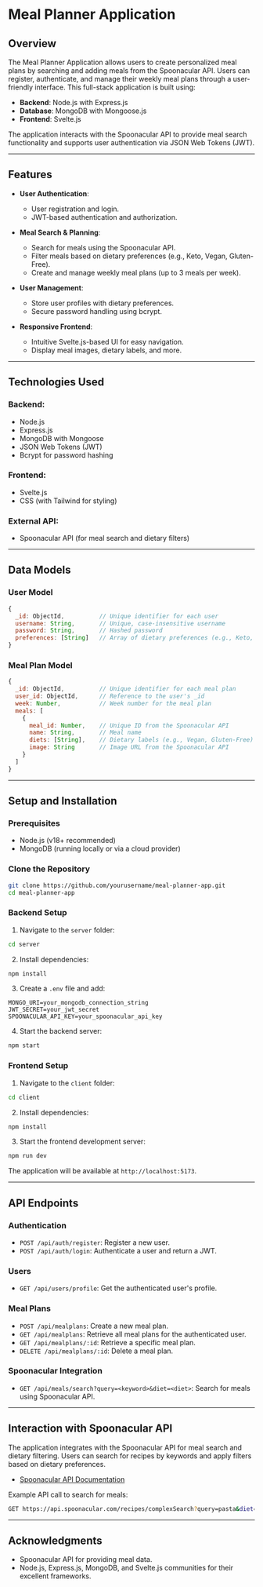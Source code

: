 # Meal Planner Application

## Overview
The Meal Planner Application allows users to create personalized meal plans by searching and adding meals from the Spoonacular API. Users can register, authenticate, and manage their weekly meal plans through a user-friendly interface. This full-stack application is built using:

- **Backend**: Node.js with Express.js
- **Database**: MongoDB with Mongoose.js
- **Frontend**: Svelte.js

The application interacts with the Spoonacular API to provide meal search functionality and supports user authentication via JSON Web Tokens (JWT).

---

## Features

- **User Authentication**:
  - User registration and login.
  - JWT-based authentication and authorization.

- **Meal Search & Planning**:
  - Search for meals using the Spoonacular API.
  - Filter meals based on dietary preferences (e.g., Keto, Vegan, Gluten-Free).
  - Create and manage weekly meal plans (up to 3 meals per week).

- **User Management**:
  - Store user profiles with dietary preferences.
  - Secure password handling using bcrypt.

- **Responsive Frontend**:
  - Intuitive Svelte.js-based UI for easy navigation.
  - Display meal images, dietary labels, and more.

---

## Technologies Used

### Backend:
- Node.js
- Express.js
- MongoDB with Mongoose
- JSON Web Tokens (JWT)
- Bcrypt for password hashing

### Frontend:
- Svelte.js
- CSS (with Tailwind for styling)

### External API:
- Spoonacular API (for meal search and dietary filters)

---

## Data Models

### User Model
```javascript
{
  _id: ObjectId,          // Unique identifier for each user
  username: String,       // Unique, case-insensitive username
  password: String,       // Hashed password
  preferences: [String]   // Array of dietary preferences (e.g., Keto, Vegan)
}
```

### Meal Plan Model
```javascript
{
  _id: ObjectId,          // Unique identifier for each meal plan
  user_id: ObjectId,      // Reference to the user's _id
  week: Number,           // Week number for the meal plan
  meals: [
    {
      meal_id: Number,    // Unique ID from the Spoonacular API
      name: String,       // Meal name
      diets: [String],    // Dietary labels (e.g., Vegan, Gluten-Free)
      image: String       // Image URL from the Spoonacular API
    }
  ]
}
```

---

## Setup and Installation

### Prerequisites
- Node.js (v18+ recommended)
- MongoDB (running locally or via a cloud provider)

### Clone the Repository
```bash
git clone https://github.com/yourusername/meal-planner-app.git
cd meal-planner-app
```

### Backend Setup
1. Navigate to the `server` folder:
```bash
cd server
```

2. Install dependencies:
```bash
npm install
```

3. Create a `.env` file and add:
```
MONGO_URI=your_mongodb_connection_string
JWT_SECRET=your_jwt_secret
SPOONACULAR_API_KEY=your_spoonacular_api_key
```

4. Start the backend server:
```bash
npm start
```

### Frontend Setup
1. Navigate to the `client` folder:
```bash
cd client
```

2. Install dependencies:
```bash
npm install
```

3. Start the frontend development server:
```bash
npm run dev
```

The application will be available at `http://localhost:5173`.

---

## API Endpoints

### Authentication
- `POST /api/auth/register`: Register a new user.
- `POST /api/auth/login`: Authenticate a user and return a JWT.

### Users
- `GET /api/users/profile`: Get the authenticated user's profile.

### Meal Plans
- `POST /api/mealplans`: Create a new meal plan.
- `GET /api/mealplans`: Retrieve all meal plans for the authenticated user.
- `GET /api/mealplans/:id`: Retrieve a specific meal plan.
- `DELETE /api/mealplans/:id`: Delete a meal plan.

### Spoonacular Integration
- `GET /api/meals/search?query=<keyword>&diet=<diet>`: Search for meals using Spoonacular API.

---

## Interaction with Spoonacular API

The application integrates with the Spoonacular API for meal search and dietary filtering. Users can search for recipes by keywords and apply filters based on dietary preferences.

- [Spoonacular API Documentation](https://spoonacular.com/food-api)

Example API call to search for meals:
```bash
GET https://api.spoonacular.com/recipes/complexSearch?query=pasta&diet=vegan&apiKey=YOUR_API_KEY
```

---


## Acknowledgments

- Spoonacular API for providing meal data.
- Node.js, Express.js, MongoDB, and Svelte.js communities for their excellent frameworks.

